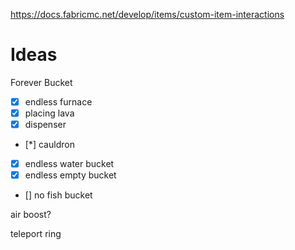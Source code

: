 https://docs.fabricmc.net/develop/items/custom-item-interactions 


# Ideas

Forever Bucket
* [x] endless furnace
* [x] placing lava
* [x] dispenser
* [*] cauldron
* [x] endless water bucket
* [x] endless empty bucket
* [] no fish bucket

air boost?

teleport ring


